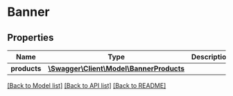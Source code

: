 # Banner

## Properties
Name | Type | Description | Notes
------------ | ------------- | ------------- | -------------
**products** | [**\Swagger\Client\Model\BannerProducts**](BannerProducts.md) |  | [optional] 

[[Back to Model list]](../README.md#documentation-for-models) [[Back to API list]](../README.md#documentation-for-api-endpoints) [[Back to README]](../README.md)



